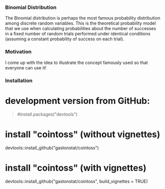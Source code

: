 ### Binomial Distribution
The Binomial distribution is perhaps the most famous probability distribution among discrete
random variables. This is the theoretical probability model that we use when calculating
probabilities about the number of successes in a fixed number of random trials performed
under identical conditions (assuming a constant probability of success on each trial).

### Motivation
I come up with the idea to illustrate the concept famously used so that everyone can use it!

### Installation

# development version from GitHub:
> #install.packages("devtools") 

# install "cointoss" (without vignettes)
devtools::install_github("gastonstat/cointoss")

# install "cointoss" (with vignettes)
devtools::install_github("gastonstat/cointoss", build_vignettes = TRUE)

